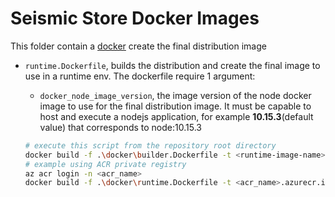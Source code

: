 # Seismic Store Docker Images

This folder contain a [docker](https://www.docker.com/) create the final distribution image

- `runtime.Dockerfile`, builds the distribution and create the final image to use in a runtime env. The dockerfile require 1 argument:
  - `docker_node_image_version`, the image version of the node docker image to use for the final distribution image. It must be capable to host and execute a nodejs application, for example **10.15.3**(default value) that corresponds to node:10.15.3

  ```bash
  # execute this script from the repository root directory
  docker build -f .\docker\builder.Dockerfile -t <runtime-image-name> --build-arg  docker_node_image_version=<node-image-version> .  
  # example using ACR private registry
  az acr login -n <acr_name>
  docker build -f .\docker\runtime.Dockerfile -t <acr_name>.azurecr.io/seistore-svc-v4  <runtime-image-name>:<runtime-image-version> <builder-image-name>:<builder-image-version> .
  ```
  